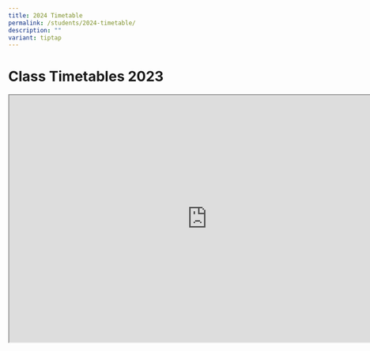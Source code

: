 ```yaml
---
title: 2024 Timetable
permalink: /students/2024-timetable/
description: ""
variant: tiptap
---
```

# Class Timetables 2023

<iframe src="https://docs.google.com/document/d/e/2PACX-1vRkqEko8sZIhCCmCaXn5m_sdPLQo4UUfWq_l4y-CFcYHEBq2QnYcpg34ngmuaRDS7vJS5ZLH5B6nWf0/pub?embedded=true" height="500" width="800"></iframe>